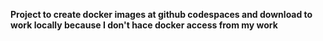**Project to create docker images at github codespaces and download to work locally because I don't hace docker access from my work**
